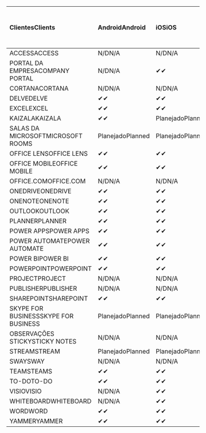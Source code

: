 <!-- This file is generated automatically. Changes made to this file will be overwritten.-->
|<span data-ttu-id="0d972-101">Clientes</span><span class="sxs-lookup"><span data-stu-id="0d972-101">Clients</span></span>|<span data-ttu-id="0d972-102">Android</span><span class="sxs-lookup"><span data-stu-id="0d972-102">Android</span></span>|<span data-ttu-id="0d972-103">iOS</span><span class="sxs-lookup"><span data-stu-id="0d972-103">iOS</span></span>|<span data-ttu-id="0d972-104">Mac</span><span class="sxs-lookup"><span data-stu-id="0d972-104">Mac</span></span>|<span data-ttu-id="0d972-105">Windows 10</span><span class="sxs-lookup"><span data-stu-id="0d972-105">Windows 10</span></span><br><span data-ttu-id="0d972-106">Desktop</span><span class="sxs-lookup"><span data-stu-id="0d972-106">Desktop</span></span>|<span data-ttu-id="0d972-107">Windows 10</span><span class="sxs-lookup"><span data-stu-id="0d972-107">Windows 10</span></span><br><span data-ttu-id="0d972-108">Aplicativos modernos</span><span class="sxs-lookup"><span data-stu-id="0d972-108">Modern Apps</span></span>|
|:-|:-|:-|:-|:-|:-|
|<span data-ttu-id="0d972-109">ACCESS</span><span class="sxs-lookup"><span data-stu-id="0d972-109">ACCESS</span></span>|<span data-ttu-id="0d972-110">N/D</span><span class="sxs-lookup"><span data-stu-id="0d972-110">N/A</span></span>|<span data-ttu-id="0d972-111">N/D</span><span class="sxs-lookup"><span data-stu-id="0d972-111">N/A</span></span>|<span data-ttu-id="0d972-112">N/D</span><span class="sxs-lookup"><span data-stu-id="0d972-112">N/A</span></span>|<span data-ttu-id="0d972-113">✔</span><span class="sxs-lookup"><span data-stu-id="0d972-113">✔</span></span>|<span data-ttu-id="0d972-114">N/D</span><span class="sxs-lookup"><span data-stu-id="0d972-114">N/A</span></span>|
|<span data-ttu-id="0d972-115">PORTAL DA EMPRESA</span><span class="sxs-lookup"><span data-stu-id="0d972-115">COMPANY PORTAL</span></span>|<span data-ttu-id="0d972-116">N/D</span><span class="sxs-lookup"><span data-stu-id="0d972-116">N/A</span></span>|<span data-ttu-id="0d972-117">✔</span><span class="sxs-lookup"><span data-stu-id="0d972-117">✔</span></span>|<span data-ttu-id="0d972-118">Planejado</span><span class="sxs-lookup"><span data-stu-id="0d972-118">Planned</span></span>|<span data-ttu-id="0d972-119">N/D</span><span class="sxs-lookup"><span data-stu-id="0d972-119">N/A</span></span>|<span data-ttu-id="0d972-120">✔</span><span class="sxs-lookup"><span data-stu-id="0d972-120">✔</span></span>|
|<span data-ttu-id="0d972-121">CORTANA</span><span class="sxs-lookup"><span data-stu-id="0d972-121">CORTANA</span></span>|<span data-ttu-id="0d972-122">N/D</span><span class="sxs-lookup"><span data-stu-id="0d972-122">N/A</span></span>|<span data-ttu-id="0d972-123">N/D</span><span class="sxs-lookup"><span data-stu-id="0d972-123">N/A</span></span>|<span data-ttu-id="0d972-124">N/D</span><span class="sxs-lookup"><span data-stu-id="0d972-124">N/A</span></span>|<span data-ttu-id="0d972-125">N/D</span><span class="sxs-lookup"><span data-stu-id="0d972-125">N/A</span></span>|<span data-ttu-id="0d972-126">✔</span><span class="sxs-lookup"><span data-stu-id="0d972-126">✔</span></span>|
|<span data-ttu-id="0d972-127">DELVE</span><span class="sxs-lookup"><span data-stu-id="0d972-127">DELVE</span></span>|<span data-ttu-id="0d972-128">✔</span><span class="sxs-lookup"><span data-stu-id="0d972-128">✔</span></span>|<span data-ttu-id="0d972-129">✔</span><span class="sxs-lookup"><span data-stu-id="0d972-129">✔</span></span>|<span data-ttu-id="0d972-130">N/D</span><span class="sxs-lookup"><span data-stu-id="0d972-130">N/A</span></span>|<span data-ttu-id="0d972-131">N/D</span><span class="sxs-lookup"><span data-stu-id="0d972-131">N/A</span></span>|<span data-ttu-id="0d972-132">N/D</span><span class="sxs-lookup"><span data-stu-id="0d972-132">N/A</span></span>|
|<span data-ttu-id="0d972-133">EXCEL</span><span class="sxs-lookup"><span data-stu-id="0d972-133">EXCEL</span></span>|<span data-ttu-id="0d972-134">✔</span><span class="sxs-lookup"><span data-stu-id="0d972-134">✔</span></span>|<span data-ttu-id="0d972-135">✔</span><span class="sxs-lookup"><span data-stu-id="0d972-135">✔</span></span>|<span data-ttu-id="0d972-136">✔</span><span class="sxs-lookup"><span data-stu-id="0d972-136">✔</span></span>|<span data-ttu-id="0d972-137">✔</span><span class="sxs-lookup"><span data-stu-id="0d972-137">✔</span></span>|<span data-ttu-id="0d972-138">✔</span><span class="sxs-lookup"><span data-stu-id="0d972-138">✔</span></span>|
|<span data-ttu-id="0d972-139">KAIZALA</span><span class="sxs-lookup"><span data-stu-id="0d972-139">KAIZALA</span></span>|<span data-ttu-id="0d972-140">✔</span><span class="sxs-lookup"><span data-stu-id="0d972-140">✔</span></span>|<span data-ttu-id="0d972-141">Planejado</span><span class="sxs-lookup"><span data-stu-id="0d972-141">Planned</span></span>|<span data-ttu-id="0d972-142">N/D</span><span class="sxs-lookup"><span data-stu-id="0d972-142">N/A</span></span>|<span data-ttu-id="0d972-143">N/D</span><span class="sxs-lookup"><span data-stu-id="0d972-143">N/A</span></span>|<span data-ttu-id="0d972-144">N/D</span><span class="sxs-lookup"><span data-stu-id="0d972-144">N/A</span></span>|
|<span data-ttu-id="0d972-145">SALAS DA MICROSOFT</span><span class="sxs-lookup"><span data-stu-id="0d972-145">MICROSOFT ROOMS</span></span>|<span data-ttu-id="0d972-146">Planejado</span><span class="sxs-lookup"><span data-stu-id="0d972-146">Planned</span></span>|<span data-ttu-id="0d972-147">Planejado</span><span class="sxs-lookup"><span data-stu-id="0d972-147">Planned</span></span>|<span data-ttu-id="0d972-148">N/D</span><span class="sxs-lookup"><span data-stu-id="0d972-148">N/A</span></span>|<span data-ttu-id="0d972-149">N/D</span><span class="sxs-lookup"><span data-stu-id="0d972-149">N/A</span></span>|<span data-ttu-id="0d972-150">N/D</span><span class="sxs-lookup"><span data-stu-id="0d972-150">N/A</span></span>|
|<span data-ttu-id="0d972-151">OFFICE LENS</span><span class="sxs-lookup"><span data-stu-id="0d972-151">OFFICE LENS</span></span>|<span data-ttu-id="0d972-152">✔</span><span class="sxs-lookup"><span data-stu-id="0d972-152">✔</span></span>|<span data-ttu-id="0d972-153">✔</span><span class="sxs-lookup"><span data-stu-id="0d972-153">✔</span></span>|<span data-ttu-id="0d972-154">N/D</span><span class="sxs-lookup"><span data-stu-id="0d972-154">N/A</span></span>|<span data-ttu-id="0d972-155">N/D</span><span class="sxs-lookup"><span data-stu-id="0d972-155">N/A</span></span>|<span data-ttu-id="0d972-156">N/D</span><span class="sxs-lookup"><span data-stu-id="0d972-156">N/A</span></span>|
|<span data-ttu-id="0d972-157">OFFICE MOBILE</span><span class="sxs-lookup"><span data-stu-id="0d972-157">OFFICE MOBILE</span></span>|<span data-ttu-id="0d972-158">✔</span><span class="sxs-lookup"><span data-stu-id="0d972-158">✔</span></span>|<span data-ttu-id="0d972-159">✔</span><span class="sxs-lookup"><span data-stu-id="0d972-159">✔</span></span>|<span data-ttu-id="0d972-160">N/D</span><span class="sxs-lookup"><span data-stu-id="0d972-160">N/A</span></span>|<span data-ttu-id="0d972-161">N/D</span><span class="sxs-lookup"><span data-stu-id="0d972-161">N/A</span></span>|<span data-ttu-id="0d972-162">N/D</span><span class="sxs-lookup"><span data-stu-id="0d972-162">N/A</span></span>|
|<span data-ttu-id="0d972-163">OFFICE.COM</span><span class="sxs-lookup"><span data-stu-id="0d972-163">OFFICE.COM</span></span>|<span data-ttu-id="0d972-164">N/D</span><span class="sxs-lookup"><span data-stu-id="0d972-164">N/A</span></span>|<span data-ttu-id="0d972-165">N/D</span><span class="sxs-lookup"><span data-stu-id="0d972-165">N/A</span></span>|<span data-ttu-id="0d972-166">N/D</span><span class="sxs-lookup"><span data-stu-id="0d972-166">N/A</span></span>|<span data-ttu-id="0d972-167">N/D</span><span class="sxs-lookup"><span data-stu-id="0d972-167">N/A</span></span>|<span data-ttu-id="0d972-168">✔</span><span class="sxs-lookup"><span data-stu-id="0d972-168">✔</span></span>|
|<span data-ttu-id="0d972-169">ONEDRIVE</span><span class="sxs-lookup"><span data-stu-id="0d972-169">ONEDRIVE</span></span>|<span data-ttu-id="0d972-170">✔</span><span class="sxs-lookup"><span data-stu-id="0d972-170">✔</span></span>|<span data-ttu-id="0d972-171">✔</span><span class="sxs-lookup"><span data-stu-id="0d972-171">✔</span></span>|<span data-ttu-id="0d972-172">Planejado</span><span class="sxs-lookup"><span data-stu-id="0d972-172">Planned</span></span>|<span data-ttu-id="0d972-173">✔</span><span class="sxs-lookup"><span data-stu-id="0d972-173">✔</span></span>|<span data-ttu-id="0d972-174">✔</span><span class="sxs-lookup"><span data-stu-id="0d972-174">✔</span></span>|
|<span data-ttu-id="0d972-175">ONENOTE</span><span class="sxs-lookup"><span data-stu-id="0d972-175">ONENOTE</span></span>|<span data-ttu-id="0d972-176">✔</span><span class="sxs-lookup"><span data-stu-id="0d972-176">✔</span></span>|<span data-ttu-id="0d972-177">✔</span><span class="sxs-lookup"><span data-stu-id="0d972-177">✔</span></span>|<span data-ttu-id="0d972-178">✔</span><span class="sxs-lookup"><span data-stu-id="0d972-178">✔</span></span>|<span data-ttu-id="0d972-179">Planejado</span><span class="sxs-lookup"><span data-stu-id="0d972-179">Planned</span></span>|<span data-ttu-id="0d972-180">✔</span><span class="sxs-lookup"><span data-stu-id="0d972-180">✔</span></span>|
|<span data-ttu-id="0d972-181">OUTLOOK</span><span class="sxs-lookup"><span data-stu-id="0d972-181">OUTLOOK</span></span>|<span data-ttu-id="0d972-182">✔</span><span class="sxs-lookup"><span data-stu-id="0d972-182">✔</span></span>|<span data-ttu-id="0d972-183">✔</span><span class="sxs-lookup"><span data-stu-id="0d972-183">✔</span></span>|<span data-ttu-id="0d972-184">Planejado</span><span class="sxs-lookup"><span data-stu-id="0d972-184">Planned</span></span>|<span data-ttu-id="0d972-185">✔</span><span class="sxs-lookup"><span data-stu-id="0d972-185">✔</span></span>|<span data-ttu-id="0d972-186">✔</span><span class="sxs-lookup"><span data-stu-id="0d972-186">✔</span></span>|
|<span data-ttu-id="0d972-187">PLANNER</span><span class="sxs-lookup"><span data-stu-id="0d972-187">PLANNER</span></span>|<span data-ttu-id="0d972-188">✔</span><span class="sxs-lookup"><span data-stu-id="0d972-188">✔</span></span>|<span data-ttu-id="0d972-189">✔</span><span class="sxs-lookup"><span data-stu-id="0d972-189">✔</span></span>|<span data-ttu-id="0d972-190">N/D</span><span class="sxs-lookup"><span data-stu-id="0d972-190">N/A</span></span>|<span data-ttu-id="0d972-191">N/D</span><span class="sxs-lookup"><span data-stu-id="0d972-191">N/A</span></span>|<span data-ttu-id="0d972-192">N/D</span><span class="sxs-lookup"><span data-stu-id="0d972-192">N/A</span></span>|
|<span data-ttu-id="0d972-193">POWER APPS</span><span class="sxs-lookup"><span data-stu-id="0d972-193">POWER APPS</span></span>|<span data-ttu-id="0d972-194">✔</span><span class="sxs-lookup"><span data-stu-id="0d972-194">✔</span></span>|<span data-ttu-id="0d972-195">✔</span><span class="sxs-lookup"><span data-stu-id="0d972-195">✔</span></span>|<span data-ttu-id="0d972-196">N/D</span><span class="sxs-lookup"><span data-stu-id="0d972-196">N/A</span></span>|<span data-ttu-id="0d972-197">N/D</span><span class="sxs-lookup"><span data-stu-id="0d972-197">N/A</span></span>|<span data-ttu-id="0d972-198">Planejado</span><span class="sxs-lookup"><span data-stu-id="0d972-198">Planned</span></span>|
|<span data-ttu-id="0d972-199">POWER AUTOMATE</span><span class="sxs-lookup"><span data-stu-id="0d972-199">POWER AUTOMATE</span></span>|<span data-ttu-id="0d972-200">✔</span><span class="sxs-lookup"><span data-stu-id="0d972-200">✔</span></span>|<span data-ttu-id="0d972-201">✔</span><span class="sxs-lookup"><span data-stu-id="0d972-201">✔</span></span>|<span data-ttu-id="0d972-202">N/D</span><span class="sxs-lookup"><span data-stu-id="0d972-202">N/A</span></span>|<span data-ttu-id="0d972-203">N/D</span><span class="sxs-lookup"><span data-stu-id="0d972-203">N/A</span></span>|<span data-ttu-id="0d972-204">N/D</span><span class="sxs-lookup"><span data-stu-id="0d972-204">N/A</span></span>|
|<span data-ttu-id="0d972-205">POWER BI</span><span class="sxs-lookup"><span data-stu-id="0d972-205">POWER BI</span></span>|<span data-ttu-id="0d972-206">✔</span><span class="sxs-lookup"><span data-stu-id="0d972-206">✔</span></span>|<span data-ttu-id="0d972-207">✔</span><span class="sxs-lookup"><span data-stu-id="0d972-207">✔</span></span>|<span data-ttu-id="0d972-208">N/D</span><span class="sxs-lookup"><span data-stu-id="0d972-208">N/A</span></span>|<span data-ttu-id="0d972-209">Planejado</span><span class="sxs-lookup"><span data-stu-id="0d972-209">Planned</span></span>|<span data-ttu-id="0d972-210">✔</span><span class="sxs-lookup"><span data-stu-id="0d972-210">✔</span></span>|
|<span data-ttu-id="0d972-211">POWERPOINT</span><span class="sxs-lookup"><span data-stu-id="0d972-211">POWERPOINT</span></span>|<span data-ttu-id="0d972-212">✔</span><span class="sxs-lookup"><span data-stu-id="0d972-212">✔</span></span>|<span data-ttu-id="0d972-213">✔</span><span class="sxs-lookup"><span data-stu-id="0d972-213">✔</span></span>|<span data-ttu-id="0d972-214">✔</span><span class="sxs-lookup"><span data-stu-id="0d972-214">✔</span></span>|<span data-ttu-id="0d972-215">✔</span><span class="sxs-lookup"><span data-stu-id="0d972-215">✔</span></span>|<span data-ttu-id="0d972-216">✔</span><span class="sxs-lookup"><span data-stu-id="0d972-216">✔</span></span>|
|<span data-ttu-id="0d972-217">PROJECT</span><span class="sxs-lookup"><span data-stu-id="0d972-217">PROJECT</span></span>|<span data-ttu-id="0d972-218">N/D</span><span class="sxs-lookup"><span data-stu-id="0d972-218">N/A</span></span>|<span data-ttu-id="0d972-219">N/D</span><span class="sxs-lookup"><span data-stu-id="0d972-219">N/A</span></span>|<span data-ttu-id="0d972-220">N/D</span><span class="sxs-lookup"><span data-stu-id="0d972-220">N/A</span></span>|<span data-ttu-id="0d972-221">✔</span><span class="sxs-lookup"><span data-stu-id="0d972-221">✔</span></span>|<span data-ttu-id="0d972-222">N/D</span><span class="sxs-lookup"><span data-stu-id="0d972-222">N/A</span></span>|
|<span data-ttu-id="0d972-223">PUBLISHER</span><span class="sxs-lookup"><span data-stu-id="0d972-223">PUBLISHER</span></span>|<span data-ttu-id="0d972-224">N/D</span><span class="sxs-lookup"><span data-stu-id="0d972-224">N/A</span></span>|<span data-ttu-id="0d972-225">N/D</span><span class="sxs-lookup"><span data-stu-id="0d972-225">N/A</span></span>|<span data-ttu-id="0d972-226">N/D</span><span class="sxs-lookup"><span data-stu-id="0d972-226">N/A</span></span>|<span data-ttu-id="0d972-227">✔</span><span class="sxs-lookup"><span data-stu-id="0d972-227">✔</span></span>|<span data-ttu-id="0d972-228">N/D</span><span class="sxs-lookup"><span data-stu-id="0d972-228">N/A</span></span>|
|<span data-ttu-id="0d972-229">SHAREPOINT</span><span class="sxs-lookup"><span data-stu-id="0d972-229">SHAREPOINT</span></span>|<span data-ttu-id="0d972-230">✔</span><span class="sxs-lookup"><span data-stu-id="0d972-230">✔</span></span>|<span data-ttu-id="0d972-231">✔</span><span class="sxs-lookup"><span data-stu-id="0d972-231">✔</span></span>|<span data-ttu-id="0d972-232">N/D</span><span class="sxs-lookup"><span data-stu-id="0d972-232">N/A</span></span>|<span data-ttu-id="0d972-233">N/D</span><span class="sxs-lookup"><span data-stu-id="0d972-233">N/A</span></span>|<span data-ttu-id="0d972-234">N/D</span><span class="sxs-lookup"><span data-stu-id="0d972-234">N/A</span></span>|
|<span data-ttu-id="0d972-235">SKYPE FOR BUSINESS</span><span class="sxs-lookup"><span data-stu-id="0d972-235">SKYPE FOR BUSINESS</span></span>|<span data-ttu-id="0d972-236">Planejado</span><span class="sxs-lookup"><span data-stu-id="0d972-236">Planned</span></span>|<span data-ttu-id="0d972-237">Planejado</span><span class="sxs-lookup"><span data-stu-id="0d972-237">Planned</span></span>|<span data-ttu-id="0d972-238">N/D</span><span class="sxs-lookup"><span data-stu-id="0d972-238">N/A</span></span>|<span data-ttu-id="0d972-239">N/D</span><span class="sxs-lookup"><span data-stu-id="0d972-239">N/A</span></span>|<span data-ttu-id="0d972-240">N/D</span><span class="sxs-lookup"><span data-stu-id="0d972-240">N/A</span></span>|
|<span data-ttu-id="0d972-241">OBSERVAÇÕES STICKY</span><span class="sxs-lookup"><span data-stu-id="0d972-241">STICKY NOTES</span></span>|<span data-ttu-id="0d972-242">N/D</span><span class="sxs-lookup"><span data-stu-id="0d972-242">N/A</span></span>|<span data-ttu-id="0d972-243">N/D</span><span class="sxs-lookup"><span data-stu-id="0d972-243">N/A</span></span>|<span data-ttu-id="0d972-244">N/D</span><span class="sxs-lookup"><span data-stu-id="0d972-244">N/A</span></span>|<span data-ttu-id="0d972-245">N/D</span><span class="sxs-lookup"><span data-stu-id="0d972-245">N/A</span></span>|<span data-ttu-id="0d972-246">✔</span><span class="sxs-lookup"><span data-stu-id="0d972-246">✔</span></span>|
|<span data-ttu-id="0d972-247">STREAM</span><span class="sxs-lookup"><span data-stu-id="0d972-247">STREAM</span></span>|<span data-ttu-id="0d972-248">Planejado</span><span class="sxs-lookup"><span data-stu-id="0d972-248">Planned</span></span>|<span data-ttu-id="0d972-249">Planejado</span><span class="sxs-lookup"><span data-stu-id="0d972-249">Planned</span></span>|<span data-ttu-id="0d972-250">N/D</span><span class="sxs-lookup"><span data-stu-id="0d972-250">N/A</span></span>|<span data-ttu-id="0d972-251">N/D</span><span class="sxs-lookup"><span data-stu-id="0d972-251">N/A</span></span>|<span data-ttu-id="0d972-252">N/D</span><span class="sxs-lookup"><span data-stu-id="0d972-252">N/A</span></span>|
|<span data-ttu-id="0d972-253">SWAY</span><span class="sxs-lookup"><span data-stu-id="0d972-253">SWAY</span></span>|<span data-ttu-id="0d972-254">N/D</span><span class="sxs-lookup"><span data-stu-id="0d972-254">N/A</span></span>|<span data-ttu-id="0d972-255">N/D</span><span class="sxs-lookup"><span data-stu-id="0d972-255">N/A</span></span>|<span data-ttu-id="0d972-256">N/D</span><span class="sxs-lookup"><span data-stu-id="0d972-256">N/A</span></span>|<span data-ttu-id="0d972-257">N/D</span><span class="sxs-lookup"><span data-stu-id="0d972-257">N/A</span></span>|<span data-ttu-id="0d972-258">✔</span><span class="sxs-lookup"><span data-stu-id="0d972-258">✔</span></span>|
|<span data-ttu-id="0d972-259">TEAMS</span><span class="sxs-lookup"><span data-stu-id="0d972-259">TEAMS</span></span>|<span data-ttu-id="0d972-260">✔</span><span class="sxs-lookup"><span data-stu-id="0d972-260">✔</span></span>|<span data-ttu-id="0d972-261">✔</span><span class="sxs-lookup"><span data-stu-id="0d972-261">✔</span></span>|<span data-ttu-id="0d972-262">Planejado</span><span class="sxs-lookup"><span data-stu-id="0d972-262">Planned</span></span>|<span data-ttu-id="0d972-263">✔</span><span class="sxs-lookup"><span data-stu-id="0d972-263">✔</span></span>|<span data-ttu-id="0d972-264">N/D</span><span class="sxs-lookup"><span data-stu-id="0d972-264">N/A</span></span>|
|<span data-ttu-id="0d972-265">TO-DO</span><span class="sxs-lookup"><span data-stu-id="0d972-265">TO-DO</span></span>|<span data-ttu-id="0d972-266">✔</span><span class="sxs-lookup"><span data-stu-id="0d972-266">✔</span></span>|<span data-ttu-id="0d972-267">✔</span><span class="sxs-lookup"><span data-stu-id="0d972-267">✔</span></span>|<span data-ttu-id="0d972-268">N/D</span><span class="sxs-lookup"><span data-stu-id="0d972-268">N/A</span></span>|<span data-ttu-id="0d972-269">N/D</span><span class="sxs-lookup"><span data-stu-id="0d972-269">N/A</span></span>|<span data-ttu-id="0d972-270">✔</span><span class="sxs-lookup"><span data-stu-id="0d972-270">✔</span></span>|
|<span data-ttu-id="0d972-271">VISIO</span><span class="sxs-lookup"><span data-stu-id="0d972-271">VISIO</span></span>|<span data-ttu-id="0d972-272">N/D</span><span class="sxs-lookup"><span data-stu-id="0d972-272">N/A</span></span>|<span data-ttu-id="0d972-273">✔</span><span class="sxs-lookup"><span data-stu-id="0d972-273">✔</span></span>|<span data-ttu-id="0d972-274">N/D</span><span class="sxs-lookup"><span data-stu-id="0d972-274">N/A</span></span>|<span data-ttu-id="0d972-275">✔</span><span class="sxs-lookup"><span data-stu-id="0d972-275">✔</span></span>|<span data-ttu-id="0d972-276">N/D</span><span class="sxs-lookup"><span data-stu-id="0d972-276">N/A</span></span>|
|<span data-ttu-id="0d972-277">WHITEBOARD</span><span class="sxs-lookup"><span data-stu-id="0d972-277">WHITEBOARD</span></span>|<span data-ttu-id="0d972-278">N/D</span><span class="sxs-lookup"><span data-stu-id="0d972-278">N/A</span></span>|<span data-ttu-id="0d972-279">✔</span><span class="sxs-lookup"><span data-stu-id="0d972-279">✔</span></span>|<span data-ttu-id="0d972-280">N/D</span><span class="sxs-lookup"><span data-stu-id="0d972-280">N/A</span></span>|<span data-ttu-id="0d972-281">N/D</span><span class="sxs-lookup"><span data-stu-id="0d972-281">N/A</span></span>|<span data-ttu-id="0d972-282">✔</span><span class="sxs-lookup"><span data-stu-id="0d972-282">✔</span></span>|
|<span data-ttu-id="0d972-283">WORD</span><span class="sxs-lookup"><span data-stu-id="0d972-283">WORD</span></span>|<span data-ttu-id="0d972-284">✔</span><span class="sxs-lookup"><span data-stu-id="0d972-284">✔</span></span>|<span data-ttu-id="0d972-285">✔</span><span class="sxs-lookup"><span data-stu-id="0d972-285">✔</span></span>|<span data-ttu-id="0d972-286">✔</span><span class="sxs-lookup"><span data-stu-id="0d972-286">✔</span></span>|<span data-ttu-id="0d972-287">✔</span><span class="sxs-lookup"><span data-stu-id="0d972-287">✔</span></span>|<span data-ttu-id="0d972-288">✔</span><span class="sxs-lookup"><span data-stu-id="0d972-288">✔</span></span>|
|<span data-ttu-id="0d972-289">YAMMER</span><span class="sxs-lookup"><span data-stu-id="0d972-289">YAMMER</span></span>|<span data-ttu-id="0d972-290">✔</span><span class="sxs-lookup"><span data-stu-id="0d972-290">✔</span></span>|<span data-ttu-id="0d972-291">✔</span><span class="sxs-lookup"><span data-stu-id="0d972-291">✔</span></span>|<span data-ttu-id="0d972-292">N/D</span><span class="sxs-lookup"><span data-stu-id="0d972-292">N/A</span></span>|<span data-ttu-id="0d972-293">Planejado</span><span class="sxs-lookup"><span data-stu-id="0d972-293">Planned</span></span>|<span data-ttu-id="0d972-294">N/D</span><span class="sxs-lookup"><span data-stu-id="0d972-294">N/A</span></span>|

